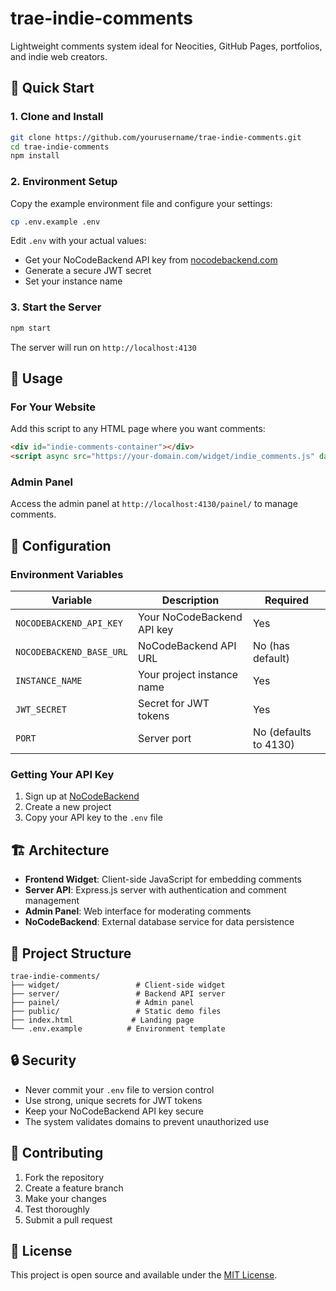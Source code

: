 # trae-indie-comments

Lightweight comments system ideal for Neocities, GitHub Pages, portfolios, and indie web creators.

## 🚀 Quick Start

### 1. Clone and Install

```bash
git clone https://github.com/yourusername/trae-indie-comments.git
cd trae-indie-comments
npm install
```

### 2. Environment Setup

Copy the example environment file and configure your settings:

```bash
cp .env.example .env
```

Edit `.env` with your actual values:
- Get your NoCodeBackend API key from [nocodebackend.com](https://nocodebackend.com)
- Generate a secure JWT secret
- Set your instance name

### 3. Start the Server

```bash
npm start
```

The server will run on `http://localhost:4130`

## 📖 Usage

### For Your Website

Add this script to any HTML page where you want comments:

```html
<div id="indie-comments-container"></div>
<script async src="https://your-domain.com/widget/indie_comments.js" data-api-key="YOUR_API_KEY"></script>
```

### Admin Panel

Access the admin panel at `http://localhost:4130/painel/` to manage comments.

## 🔧 Configuration

### Environment Variables

| Variable | Description | Required |
|----------|-------------|----------|
| `NOCODEBACKEND_API_KEY` | Your NoCodeBackend API key | Yes |
| `NOCODEBACKEND_BASE_URL` | NoCodeBackend API URL | No (has default) |
| `INSTANCE_NAME` | Your project instance name | Yes |
| `JWT_SECRET` | Secret for JWT tokens | Yes |
| `PORT` | Server port | No (defaults to 4130) |

### Getting Your API Key

1. Sign up at [NoCodeBackend](https://nocodebackend.com)
2. Create a new project
3. Copy your API key to the `.env` file

## 🏗️ Architecture

- **Frontend Widget**: Client-side JavaScript for embedding comments
- **Server API**: Express.js server with authentication and comment management
- **Admin Panel**: Web interface for moderating comments
- **NoCodeBackend**: External database service for data persistence

## 📁 Project Structure

```
trae-indie-comments/
├── widget/                 # Client-side widget
├── server/                 # Backend API server
├── painel/                 # Admin panel
├── public/                 # Static demo files
├── index.html             # Landing page
└── .env.example          # Environment template
```

## 🔒 Security

- Never commit your `.env` file to version control
- Use strong, unique secrets for JWT tokens
- Keep your NoCodeBackend API key secure
- The system validates domains to prevent unauthorized use

## 🤝 Contributing

1. Fork the repository
2. Create a feature branch
3. Make your changes
4. Test thoroughly
5. Submit a pull request

## 📄 License

This project is open source and available under the [MIT License](LICENSE).
